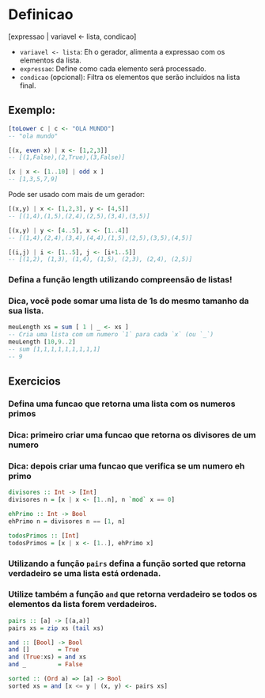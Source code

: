 # Definicao

[expressao | variavel <- lista, condicao]

- `variavel <- lista`: Eh o gerador, alimenta a expressao com os elementos da lista.
- `expressao`: Define como cada elemento será processado.
- `condicao` (opcional): Filtra os elementos que serão incluídos na lista final.

## Exemplo:
```haskell
[toLower c | c <- "OLA MUNDO"]
-- "ola mundo"

[(x, even x) | x <- [1,2,3]]
-- [(1,False),(2,True),(3,False)]

[x | x <- [1..10] | odd x ]
-- [1,3,5,7,9]
```

Pode ser usado com mais de um gerador:
```haskell
[(x,y) | x <- [1,2,3], y <- [4,5]]
-- [(1,4),(1,5),(2,4),(2,5),(3,4),(3,5)]

[(x,y) | y <- [4..5], x <- [1..4]]
-- [(1,4),(2,4),(3,4),(4,4),(1,5),(2,5),(3,5),(4,5)]

[(i,j) | i <- [1..5], j <- [i+1..5]]
-- [(1,2), (1,3), (1,4), (1,5), (2,3), (2,4), (2,5)]
```

### Defina a função length utilizando compreensão de listas!
### Dica, você pode somar uma lista de 1s do mesmo tamanho da sua lista.

```haskell
meuLength xs = sum [ 1 | _ <- xs ]
-- Cria uma lista com um numero `1` para cada `x` (ou `_`)
meuLength [10,9..2]
-- sum [1,1,1,1,1,1,1,1,1]
-- 9
```

## Exercicios

### Defina uma funcao que retorna uma lista com os numeros primos
### Dica: primeiro criar uma funcao que retorna os divisores de um numero
### Dica: depois criar uma funcao que verifica se um numero eh primo

```haskell
divisores :: Int -> [Int]
divisores n = [x | x <- [1..n], n `mod` x == 0]

ehPrimo :: Int -> Bool
ehPrimo n = divisores n == [1, n]

todosPrimos :: [Int]
todosPrimos = [x | x <- [1..], ehPrimo x]
```

### Utilizando a função `pairs` defina a função sorted que retorna verdadeiro se uma lista está ordenada.
### Utilize também a função `and` que retorna verdadeiro se todos os elementos da lista forem verdadeiros.
```haskell
pairs :: [a] -> [(a,a)]
pairs xs = zip xs (tail xs)

and :: [Bool] -> Bool
and []        = True
and (True:xs) = and xs
and _         = False

sorted :: (Ord a) => [a] -> Bool
sorted xs = and [x <= y | (x, y) <- pairs xs]
```
